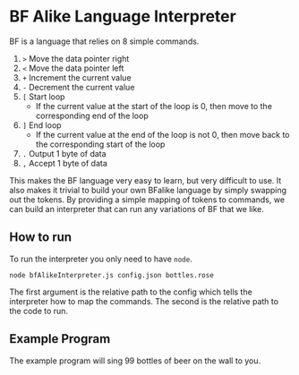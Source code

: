 # BF Alike Language Interpreter
BF is a language that relies on 8 simple commands.
1. `>` Move the data pointer right
2. `<` Move the data pointer left
3. `+` Increment the current value
4. `-` Decrement the current value
5. `[` Start loop
    - If the current value at the start of the loop is 0, then move to the corresponding end of the loop
6. `]` End loop
    - If the current value at the end of the loop is not 0, then move back to the corresponding start of the loop
7. `.` Output 1 byte of data
8. `,` Accept 1 byte of data

This makes the BF language very easy to learn, but very difficult to use.
It also makes it trivial to build your own BFalike language by simply swapping out the tokens. By providing a simple mapping of tokens to commands, we can build an interpreter that can run any variations of BF that we like.

## How to run
To run the interpreter you only need to have `node`.

```
node bfAlikeInterpreter.js config.json bottles.rose
```

The first argument is the relative path to the config which tells the interpreter how to map the commands. The second is the relative path to the code to run.

## Example Program
The example program will sing 99 bottles of beer on the wall to you.